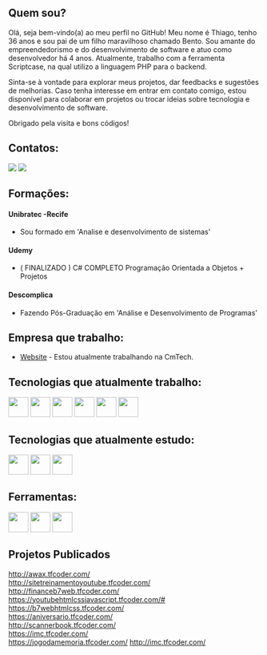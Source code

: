 ## Quem sou?

<p>Olá, seja bem-vindo(a) ao meu perfil no GitHub! Meu nome é Thiago, tenho 36 anos e sou pai de um filho maravilhoso chamado Bento. Sou amante do empreendedorismo e do desenvolvimento de software e atuo como desenvolvedor há 4 anos. Atualmente, trabalho com a ferramenta Scriptcase, na qual utilizo a linguagem PHP para o backend.</p>

<p>Sinta-se à vontade para explorar meus projetos, dar feedbacks e sugestões de melhorias. Caso tenha interesse em entrar em contato comigo, estou disponível para colaborar em projetos ou trocar ideias sobre tecnologia e desenvolvimento de software.

Obrigado pela visita e bons códigos!</p>

## Contatos:

<div>
 <a href = "mailto:contato@thiago.ads.silva"><img src="https://img.shields.io/badge/Gmail-D14836?style=for-the-badge&logo=gmail&logoColor=white" target="_blank"></a>
 <a href="https://www.linkedin.com/in/thiagojosedasilva" target="_blank"><img src="https://img.shields.io/badge/-LinkedIn-%230077B5?style=for-the-badge&logo=linkedin&logoColor=white" target="_blank"></a>   
</div>

## Formações:

#### Unibratec -Recife
 - Sou formado em 'Analise e desenvolvimento de sistemas'
#### Udemy
 - ( FINALIZADO ) C# COMPLETO Programação Orientada a Objetos + Projetos
#### Descomplica
 - Fazendo Pós-Graduação em 'Análise e Desenvolvimento de Programas'

## Empresa que trabalho:

- [Website](https://www.cmtech.com.br/site/2021/) - Estou atualmente trabalhando na CmTech.

## Tecnologias que atualmente trabalho:

<div>
 <img src="https://cdn.jsdelivr.net/gh/devicons/devicon/icons/php/php-original.svg" width="40" height="40"/>  <img src="https://cdn.jsdelivr.net/gh/devicons/devicon/icons/html5/html5-original.svg" width="40" height="40"/>  <img src="https://cdn.jsdelivr.net/gh/devicons/devicon/icons/css3/css3-original.svg" width="40" height="40"/>  <img src="https://cdn.jsdelivr.net/gh/devicons/devicon/icons/javascript/javascript-original.svg" width="40" height="40"/>   <img src="https://cdn.jsdelivr.net/gh/devicons/devicon/icons/mysql/mysql-original-wordmark.svg" width="40" height="40"/>  <img src="https://icongr.am/devicon/jquery-original-wordmark.svg?size=128&color=currentColor" width="40" height="40"/> 
</div>

## Tecnologias que atualmente estudo:

<div>
 <img src="https://cdn.jsdelivr.net/gh/devicons/devicon/icons/csharp/csharp-original.svg" width="40" height="40"/>  <img src="https://cdn.jsdelivr.net/gh/devicons/devicon/icons/dotnetcore/dotnetcore-original.svg" width="40" height="40"/>  <img src="https://cdn.jsdelivr.net/gh/devicons/devicon/icons/react/react-original.svg" width="40" height="40"/>  
</div>
         
## Ferramentas:          

<div>
 <img src="https://cdn.jsdelivr.net/gh/devicons/devicon/icons/git/git-original.svg" width="40" height="40"/>    <img src="https://cdn.jsdelivr.net/gh/devicons/devicon/icons/visualstudio/visualstudio-plain.svg" width="40" height="40"/>  <img src="https://cdn.jsdelivr.net/gh/devicons/devicon/icons/vscode/vscode-original.svg" width="40" height="40"/>
</div>       

## Projetos Publicados

http://awax.tfcoder.com/ <br>
http://sitetreinamentoyoutube.tfcoder.com/ <br>
http://financeb7web.tfcoder.com/ <br>
https://youtubehtmlcssjavascript.tfcoder.com/# <br>
https://b7webhtmlcss.tfcoder.com/ <br>
https://aniversario.tfcoder.com/ <br>
http://scannerbook.tfcoder.com/ <br>
https://imc.tfcoder.com/ <br>
https://jogodamemoria.tfcoder.com/
http://imc.tfcoder.com/



                    
